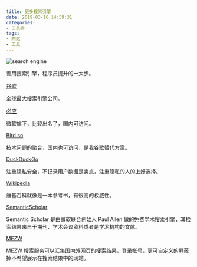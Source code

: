 ```yaml
---
title: 更多搜索引擎
date: 2019-03-16 14:59:31
categories:
- 工具癖
tags:
- 网站
- 工具
---
```


![search engine](http://image.shuiyujie.com/2019-03-16-15-04-59.png)

善用搜索引擎，程序员提升的一大步。

<!-- more -->

[谷歌](www.google.com)

全球最大搜索引擎公司。

[必应](www.bing.com)

微软旗下，比较出名了，国内可访问。

[Bird.so](caup.cn)

技术问题的聚合，国内也可访问，是我谷歌替代方案。

[DuckDuckGo](https://duckduckgo.com)

注重隐私安全，不记录用户数据是卖点，注重隐私的人的上好选择。

[Wikipedia](https://zh.wikipedia.org)

维基百科就像是一本参考书，有很高的权威性。

[SemanticScholar](https://www.semanticscholar.org)

Semantic Scholar 是由微软联合创始人 Paul Allen 做的免费学术搜索引擎，其检索结果来自于期刊、学术会议资料或者是学术机构的文献。

[MEZW](https://so.mezw.com/)

MEZW 搜索服务可以汇集国内外网页的搜索结果，登录帐号，更可自定义的屏蔽掉不希望展示在搜索结果中的网站。


